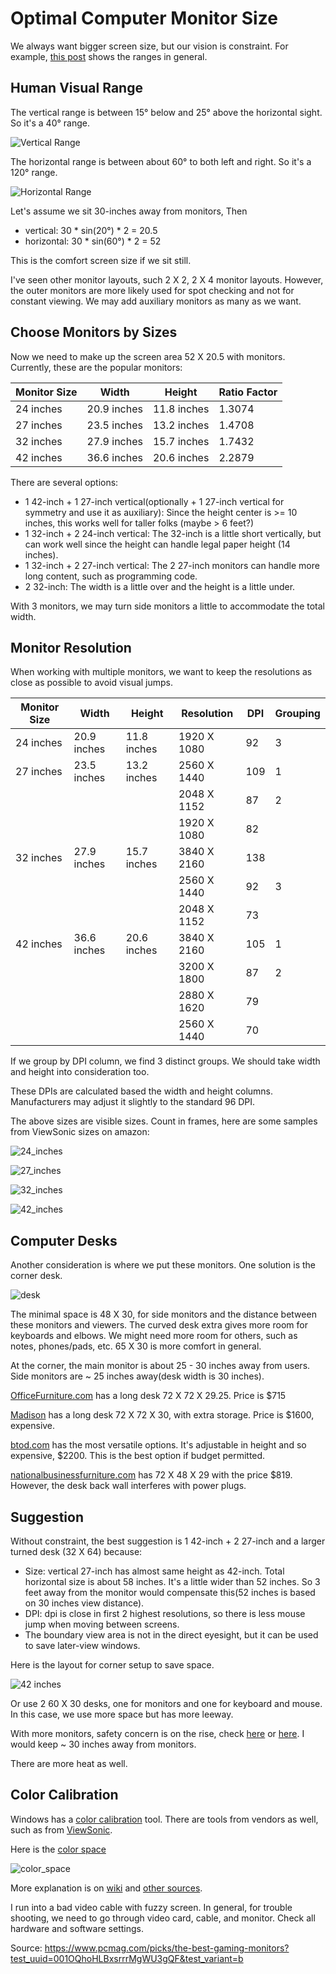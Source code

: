 # Optimal Computer Monitor Size

We always want bigger screen size, but our vision is constraint. For example, 
[this post](https://pietvanderzanden.weblog.tudelft.nl/2014/05/) shows the
ranges in general. 

## Human Visual Range

The vertical range is between 15° below and 25° above the horizontal sight. 
So it's a 40° range.

![Vertical Range](VerticalView.jpg)

The horizontal range is between about 60° to both left and right. So it's a
120° range.

![Horizontal Range](HorizontalView.jpg)

Let's assume we sit 30-inches away from monitors, Then
- vertical: 30 * sin(20°) * 2 = 20.5
- horizontal: 30 * sin(60°) * 2 = 52

This is the comfort screen size if we sit still. 

I've seen other monitor layouts, such 2 X 2, 2 X 4 monitor layouts. However,
the outer monitors are more likely used for spot checking and not for constant
viewing. We may add auxiliary monitors as many as we want.

## Choose Monitors by Sizes

Now we need to make up the screen area 52 X 20.5 with monitors. Currently, 
these are the popular monitors:

| Monitor Size | Width       | Height      | Ratio Factor | 
|--------------|-------------|-------------|--------------| 
| 24 inches    | 20.9 inches | 11.8 inches | 1.3074       |
| 27 inches    | 23.5 inches | 13.2 inches | 1.4708       |
| 32 inches    | 27.9 inches | 15.7 inches | 1.7432       |
| 42 inches    | 36.6 inches | 20.6 inches | 2.2879       |

There are several options:
- 1 42-inch + 1 27-inch vertical(optionally + 1 27-inch vertical for symmetry 
  and use it as auxiliary): Since the height center is >= 10 inches, this works
  well for taller folks (maybe > 6 feet?)
- 1 32-inch + 2 24-inch vertical: The 32-inch is a little short vertically, but
  can work well since the height can handle legal paper height (14 inches).
- 1 32-inch + 2 27-inch vertical: The 2 27-inch monitors can handle more long
  content, such as programming code.
- 2 32-inch: The width is a little over and the height is a little under.

With 3 monitors, we may turn side monitors a little to accommodate the total 
width.

## Monitor Resolution

When working with multiple monitors, we want to keep the resolutions as close
as possible to avoid visual jumps.

| Monitor Size | Width       | Height      | Resolution   | DPI | Grouping |
|--------------|-------------|-------------|--------------|-----|----------| 
| 24 inches    | 20.9 inches | 11.8 inches | 1920 X 1080  |  92 | 3        |
| 27 inches    | 23.5 inches | 13.2 inches | 2560 X 1440  | 109 | 1        |
|              |             |             | 2048 X 1152  |  87 | 2        |
|              |             |             | 1920 X 1080  |  82 |          |
| 32 inches    | 27.9 inches | 15.7 inches | 3840 X 2160  | 138 |          |
|              |             |             | 2560 X 1440  |  92 | 3        |
|              |             |             | 2048 X 1152  |  73 |          |
| 42 inches    | 36.6 inches | 20.6 inches | 3840 X 2160  | 105 | 1        |
|              |             |             | 3200 X 1800  |  87 | 2        |
|              |             |             | 2880 X 1620  |  79 |          |
|              |             |             | 2560 X 1440  |  70 |          |

If we group by DPI column, we find 3 distinct groups. We should take width
and height into consideration too.

These DPIs are calculated based the width and height columns. Manufacturers
may adjust it slightly to the standard 96 DPI.

The above sizes are visible sizes. Count in frames, here are some samples from
ViewSonic sizes on amazon:

![24_inches](24_inches.png)

![27_inches](27_inches.png)

![32_inches](32_inches.png)

![42_inches](42_inches.png)

## Computer Desks

Another consideration is where we put these monitors. One solution is the 
corner desk.

![desk](corner_desk.png)

The minimal space is 48 X 30, for side monitors
and the distance between these monitors and viewers. The curved desk extra gives 
more room for keyboards and elbows. We might need more room for others, such
as notes, phones/pads, etc. 65 X 30 is more comfort in general.

At the corner, the main monitor is about 25 - 30 inches away from users. Side
monitors are ~ 25 inches away(desk width is 30 inches).


[OfficeFurniture.com](https://www.officefurniture.com/8813030.aspx) has a long
desk 72 X 72 X 29.25. Price is $715

[Madison](https://www.madisonliquidators.com/new/modern-l-shaped-computer-desk-with-storage/2613/)
has a long desk 72 X 72 X 30, with extra storage. Price is $1600, expensive.

[btod.com](https://www.btod.com/RA-246060NHRT.php) has the most versatile
options. It's adjustable in height and so expensive, $2200. This is the best
option if budget permitted.

[nationalbusinessfurniture.com](https://www.nationalbusinessfurniture.com/desks/l-desks/carbon-j-desk-with-3-drawer-pedestal-and-right-return-58145)
has 72 X 48 X 29 with the price $819. However, the desk back wall interferes with power
plugs.

## Suggestion
Without constraint, the best suggestion is 1 42-inch + 2 27-inch and a larger turned desk (32 X 64)
because:
- Size: vertical 27-inch has almost same height as 42-inch. Total horizontal size is about 58 inches.
  It's a little wider than 52 inches. So 3 feet away from the monitor would compensate this(52 inches
  is based on 30 inches view distance).
- DPI: dpi is close in first 2 highest resolutions, so there is less mouse jump when moving between
  screens.
- The boundary view area is not in the direct eyesight, but it can be used to save later-view windows.  

Here is the layout for corner setup to save space.

![42 inches](corner.png)

Or use 2 60 X 30 desks, one for monitors and one for keyboard and mouse. In this case, we use more
space but has more leeway.

With more monitors, safety concern is on the rise, check 
[here](https://emfacademy.com/computer-monitor-radiation-everything-you-need-to-know/)
or [here](https://smallbusiness.chron.com/safety-issues-radiation-computer-monitor-66298.html).
I would keep ~ 30 inches away from monitors.

There are more heat as well.

## Color Calibration

Windows has a [color calibration](https://www.cnet.com/how-to/how-to-calibrate-your-monitor/) 
tool. There are tools from vendors as well, such as from [ViewSonic](https://www.viewsonic.com/us/cs-xri1.html).

Here is the [color space](https://en.wikipedia.org/wiki/Wide-gamut_RGB_color_space)

![color_space](color_space.png)

More explanation is on [wiki](https://en.wikipedia.org/wiki/Gamut) and 
[other sources](https://www.color-management-guide.com/luminosity-contrast-hdr-gamut-uniformity-monitor.html).

I run into a bad video cable with fuzzy screen. In general, for trouble shooting, we need to go through
video card, cable, and monitor. Check all hardware and software settings.

Source: https://www.pcmag.com/picks/the-best-gaming-monitors?test_uuid=001OQhoHLBxsrrrMgWU3gQF&test_variant=b

